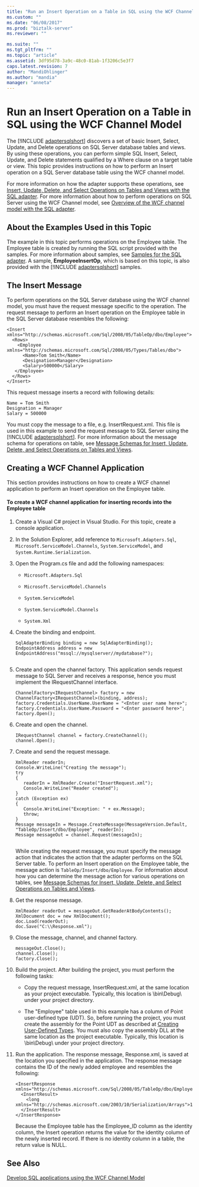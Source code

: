 ```yaml
---
title: "Run an Insert Operation on a Table in SQL using the WCF Channel Model | Microsoft Docs"
ms.custom: ""
ms.date: "06/08/2017"
ms.prod: "biztalk-server"
ms.reviewer: ""

ms.suite: ""
ms.tgt_pltfrm: ""
ms.topic: "article"
ms.assetid: 3df95d78-3a9c-48c0-81ab-1f3206c5e3f7
caps.latest.revision: 7
author: "MandiOhlinger"
ms.author: "mandia"
manager: "anneta"
---
```

# Run an Insert Operation on a Table in SQL using the WCF Channel Model
The [!INCLUDE [adaptersqlshort](../../includes/adaptersqlshort-md.md)] discovers a set of basic Insert, Select, Update, and Delete operations on SQL Server database tables and views. By using these operations, you can perform simple SQL Insert, Select, Update, and Delete statements qualified by a Where clause on a target table or view. This topic provides instructions on how to perform an Insert operation on a SQL Server database table using the WCF channel model.  
  
 For more information on how the adapter supports these operations, see [Insert, Update, Delete, and Select Operations on Tables and Views with the SQL adapter](../../adapters-and-accelerators/adapter-sql/insert-update-delete-and-select-on-tables-and-views-with-the-sql-adapter.md). For more information about how to perform operations on SQL Server using the WCF Channel model, see [Overview of the WCF channel model with the SQL adapter](../../adapters-and-accelerators/adapter-sql/overview-of-the-wcf-channel-model-with-the-sql-adapter.md).  
  
## About the Examples Used in this Topic  
 The example in this topic performs operations on the Employee table. The Employee table is created by running the SQL script provided with the samples. For more information about samples, see [Samples for the SQL adapter](../../adapters-and-accelerators/adapter-sql/samples-for-the-sql-adapter.md). A sample, <strong>EmployeeInsertOp</strong>, which is based on this topic, is also provided with the [!INCLUDE [adaptersqlshort](../../includes/adaptersqlshort-md.md)] samples.  
  
## The Insert Message  
 To perform operations on the SQL Server database using the WCF channel model, you must have the request message specific to the operation. The request message to perform an Insert operation on the Employee table in the SQL Server database resembles the following:  
  
```  
<Insert xmlns="http://schemas.microsoft.com/Sql/2008/05/TableOp/dbo/Employee">  
  <Rows>  
    <Employee xmlns="http://schemas.microsoft.com/Sql/2008/05/Types/Tables/dbo">  
      <Name>Tom Smith</Name>  
      <Designation>Manager</Designation>  
      <Salary>500000</Salary>  
   </Employee>  
  </Rows>  
</Insert>  
```  
  
 This request message inserts a record with following details:  
  
```  
Name = Tom Smith  
Designation = Manager  
Salary = 500000  
```  
  
 You must copy the message to a file, e.g. InsertRequest.xml. This file is used in this example to send the request message to SQL Server using the [!INCLUDE [adaptersqlshort](../../includes/adaptersqlshort-md.md)]. For more information about the message schema for operations on table, see [Message Schemas for Insert, Update, Delete, and Select Operations on Tables and Views](../../adapters-and-accelerators/adapter-sql/message-schemas-for-insert-update-delete-and-select-on-tables-and-views.md).  
  
## Creating a WCF Channel Application  
 This section provides instructions on how to create a WCF channel application to perform an Insert operation on the Employee table.  
  
#### To create a WCF channel application for inserting records into the Employee table  
  
1.  Create a Visual C# project in Visual Studio. For this topic, create a console application.  
  
2.  In the Solution Explorer, add reference to `Microsoft.Adapters.Sql`, `Microsoft.ServiceModel.Channels`, `System.ServiceModel`, and `System.Runtime.Serialization`.  
  
3.  Open the Program.cs file and add the following namespaces:  
  
    -   `Microsoft.Adapters.Sql`  
  
    -   `Microsoft.ServiceModel.Channels`  
  
    -   `System.ServiceModel`  
  
    -   `System.ServiceModel.Channels`  
  
    -   `System.Xml`  
  
4.  Create the binding and endpoint.  
  
    ```  
    SqlAdapterBinding binding = new SqlAdapterBinding();  
    EndpointAddress address = new EndpointAddress("mssql://mysqlserver//mydatabase?");  
  
    ```  
  
5.  Create and open the channel factory. This application sends request message to SQL Server and receives a response, hence you must implement the IRequestChannel interface.  
  
    ```  
    ChannelFactory<IRequestChannel> factory = new ChannelFactory<IRequestChannel>(binding, address);  
    factory.Credentials.UserName.UserName = "<Enter user name here>";  
    factory.Credentials.UserName.Password = "<Enter password here>";  
    factory.Open();  
    ```  
  
6.  Create and open the channel.  
  
    ```  
    IRequestChannel channel = factory.CreateChannel();  
    channel.Open();  
    ```  
  
7.  Create and send the request message.  
  
    ```  
    XmlReader readerIn;  
    Console.WriteLine("Creating the message");  
    try  
    {  
       readerIn = XmlReader.Create("InsertRequest.xml");  
       Console.WriteLine("Reader created");  
    }  
    catch (Exception ex)  
    {  
       Console.WriteLine("Exception: " + ex.Message);  
       throw;  
    }  
    Message messageIn = Message.CreateMessage(MessageVersion.Default, "TableOp/Insert/dbo/Employee", readerIn);  
    Message messageOut = channel.Request(messageIn);  
  
    ```  
  
     While creating the request message, you must specify the message action that indicates the action that the adapter performs on the SQL Server table. To perform an Insert operation on the Employee table, the message action is `TableOp/Insert/dbo/Employee`. For information about how you can determine the message action for various operations on tables, see [Message Schemas for Insert, Update, Delete, and Select Operations on Tables and Views](../../adapters-and-accelerators/adapter-sql/message-schemas-for-insert-update-delete-and-select-on-tables-and-views.md).  
  
8.  Get the response message.  
  
    ```  
    XmlReader readerOut = messageOut.GetReaderAtBodyContents();  
    XmlDocument doc = new XmlDocument();  
    doc.Load(readerOut);  
    doc.Save("C:\\Response.xml");  
    ```  
  
9. Close the message, channel, and channel factory.  
  
    ```  
    messageOut.Close();  
    channel.Close();  
    factory.Close();  
    ```  
  
10. Build the project. After building the project, you must perform the following tasks:  
  
    -   Copy the request message, InsertRequest.xml, at the same location as your project executable. Typically, this location is \bin\Debug\ under your project directory.  
  
    -   The "Employee" table used in this example has a column of Point user-defined type (UDT). So, before running the project, you must create the assembly for the Point UDT as described at [Creating User-Defined Types](https://docs.microsoft.com/sql/relational-databases/clr-integration-database-objects-user-defined-types/creating-user-defined-types). You must also copy the assembly DLL at the same location as the project executable. Typically, this location is \bin\Debug\ under your project directory.  
  
11. Run the application. The response message, Response.xml, is saved at the location you specified in the application. The response message contains the ID of the newly added employee and resembles the following:  
  
    ```  
    <InsertResponse xmlns="http://schemas.microsoft.com/Sql/2008/05/TableOp/dbo/Employee">  
      <InsertResult>  
        <long xmlns="http://schemas.microsoft.com/2003/10/Serialization/Arrays">10006</long>  
      </InsertResult>  
    </InsertResponse>  
    ```  
  
     Because the Employee table has the Employee_ID column as the identity column, the Insert operation returns the value for the identity column of the newly inserted record. If there is no identity column in a table, the return value is NULL.  
  
## See Also  
[Develop SQL applications using the WCF Channel Model](../../adapters-and-accelerators/adapter-sql/develop-sql-applications-using-the-wcf-channel-model.md)